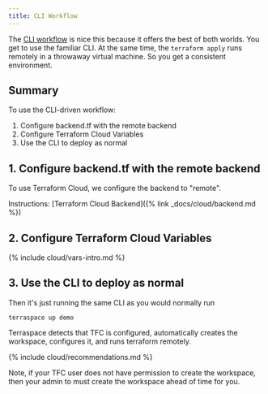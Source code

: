 ```yaml
---
title: CLI Workflow
---
```


The [CLI workflow](https://www.terraform.io/docs/cloud/run/cli.html) is nice this because it offers the best of both worlds. You get to use the familiar CLI. At the same time, the `terraform apply` runs remotely in a throwaway virtual machine. So you get a consistent environment.

## Summary

To use the CLI-driven workflow:

1. Configure backend.tf with the remote backend
2. Configure Terraform Cloud Variables
3. Use the CLI to deploy as normal

## 1. Configure backend.tf with the remote backend

To use Terraform Cloud, we configure the backend to "remote".

Instructions: [Terraform Cloud Backend]({% link _docs/cloud/backend.md %})

## 2. Configure Terraform Cloud Variables

{% include cloud/vars-intro.md %}

## 3. Use the CLI to deploy as normal

Then it's just running the same CLI as you would normally run

    terraspace up demo

Terraspace detects that TFC is configured, automatically creates the workspace, configures it, and runs terraform remotely.

{% include cloud/recommendations.md %}

Note, if your TFC user does not have permission to create the workspace, then your admin to must create the workspace ahead of time for you.

